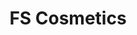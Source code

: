 ---
rank: 6
role: "Web Dev"
type: web-dev
title: "FS Cosmetics"
image: "fscosmetics.jpg"
link: "www.fscosmetics.com"
bg-color: "f4a225"
---